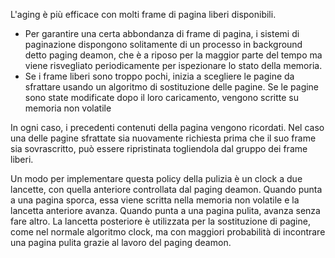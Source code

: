 L'aging è più efficace con molti frame di pagina liberi disponibili.

- Per garantire una certa abbondanza di frame di pagina, i sistemi di paginazione dispongono solitamente di un processo in background detto paging deamon, che è a riposo per la maggior parte del tempo ma viene risvegliato periodicamente per ispezionare lo stato della memoria. 
- Se i frame liberi sono troppo pochi, inizia a scegliere le pagine da sfrattare usando un algoritmo di sostituzione delle pagine. Se le pagine sono state modificate dopo il loro caricamento, vengono scritte su memoria non volatile

In ogni caso, i precedenti contenuti della pagina vengono ricordati. Nel caso una delle pagine sfrattate sia nuovamente richiesta prima che il suo frame sia sovrascritto, può essere ripristinata togliendola dal gruppo dei frame liberi. 

Un modo per implementare questa policy della pulizia è un clock a due lancette, con quella anteriore controllata dal paging deamon. Quando punta a una pagina sporca, essa viene scritta nella memoria non volatile e la lancetta anteriore avanza. Quando punta a una pagina pulita, avanza senza fare altro. La lancetta posteriore è utilizzata per la sostituzione di pagine, come nel normale algoritmo clock, ma con maggiori probabilità di incontrare una pagina pulita grazie al lavoro del paging deamon.


